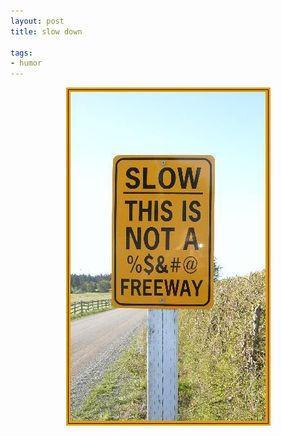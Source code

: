 ```yaml
---
layout: post
title: slow down

tags:
- humor
---
```

<div style="text-align:center">
    <img src="uploads/not_a_freeway.jpg" alt="slow down, this is not a %$&#@ freeway"/>
</div>

